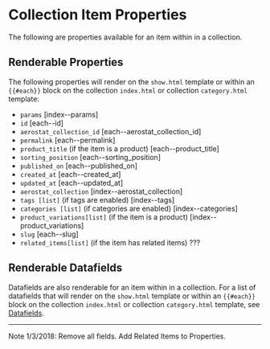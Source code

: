 # Collection Item Properties
The following are properties available for an item within in a collection. 

## Renderable Properties
The following properties will render on the `show.html` template or within an `{{#each}}` block on the collection `index.html` or collection `category.html` template:

- `params` [index--params]
- `id` [each--id]
- `aerostat_collection_id` [each--aerostat_collection_id]
- `permalink` [each--permalink]
- `product_title` (if the item is a product) [each--product_title]
- `sorting_position` [each--sorting_position]
- `published_on` [each--published_on]
- `created_at` [each--created_at]
- `updated_at` [each--updated_at]
- `aerostat_collection` [index--aerostat_collection]
- `tags [list]` (if tags are enabled) [index--tags]
- `categories [list]` (if categories are enabled) [index--categories]
- `product_variations[list]` (if the item is a product) [index--product_variations]
- `slug` [each--slug]
- `related_items[list]` (if the item has related items) ???

## Renderable Datafields
Datafields are also renderable for an item within in a collection. For a list of datafields that will render on the `show.html` template or within an `{{#each}}` block on the collection `index.html` or collection `category.html` template, see [Datafields](https://airshipcms.io/documentation/view/datafields).

---

Note 1/3/2018: Remove all fields. Add Related Items to Properties.
